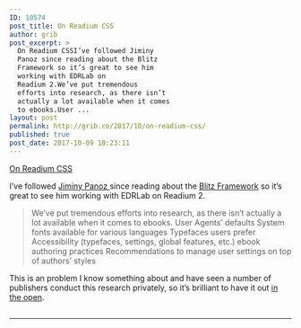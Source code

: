 ```yaml
---
ID: 10574
post_title: On Readium CSS
author: grib
post_excerpt: >
  On Readium CSSI’ve followed Jiminy
  Panoz since reading about the Blitz
  Framework so it’s great to see him
  working with EDRLab on
  Readium 2.We’ve put tremendous
  efforts into research, as there isn’t
  actually a lot available when it comes
  to ebooks.User ...
layout: post
permalink: http://grib.co/2017/10/on-readium-css/
published: true
post_date: 2017-10-09 18:23:11
---
```

[On Readium CSS][1]

I’ve followed [Jiminy Panoz ][2]since reading about the [Blitz Framework][3] so it’s great to see him working with EDRLab on Readium 2.

> We’ve put tremendous efforts into research, as there isn’t actually a lot available when it comes to ebooks. User Agents’ defaults System fonts available for various languages Typefaces users prefer Accessibility (typefaces, settings, global features, etc.) ebook authoring practices Recommendations to manage user settings on top of authors’ styles

This is an problem I know something about and have seen a number of publishers conduct this research privately, so it’s brilliant to have it out [in the open][4].

<img src="https://medium.com/_/stat?event=post.clientViewed&referrerSource=full_rss&postId=aa6f1977c014" width="1" height="1" />

* * *

 [1]: https://medium.com/@jiminypan/on-readium-css-5a7d87f7b671
 [2]: https://medium.com/u/d5b418dbbcfd
 [3]: http://friendsofepub.github.io/Blitz/
 [4]: https://github.com/readium/readium-css/issues/4#issuecomment-333804743